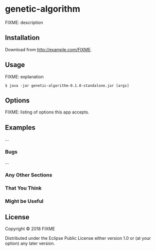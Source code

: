 # genetic-algorithm

FIXME: description

## Installation

Download from http://example.com/FIXME.

## Usage

FIXME: explanation

    $ java -jar genetic-algorithm-0.1.0-standalone.jar [args]

## Options

FIXME: listing of options this app accepts.

## Examples

...

### Bugs

...

### Any Other Sections
### That You Think
### Might be Useful

## License

Copyright © 2018 FIXME

Distributed under the Eclipse Public License either version 1.0 or (at
your option) any later version.
